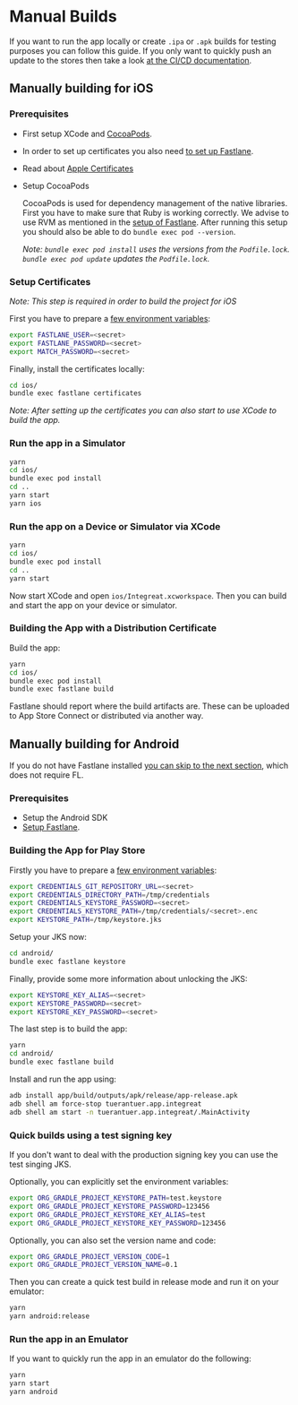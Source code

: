 # Manual Builds

If you want to run the app locally or create `.ipa` or `.apk` builds for testing purposes you can follow this guide. If you only want to quickly push an update to the stores then take a look [at the CI/CD documentation](08-cicd.md#triggering-a-build-in-ci).

## Manually building for iOS

### Prerequisites
* First setup XCode and [CocoaPods](#setup-of-cocoapods).
* In order to set up certificates you also need [to set up Fastlane](08-cicd.md#setup-of-fastlane).
* Read about [Apple Certificates](10-apple-certifcates.md)
* Setup CocoaPods

  CocoaPods is used for dependency management of the native libraries.
  First you have to make sure that Ruby is working correctly. We advise to use RVM as mentioned in the [setup of Fastlane](08-cicd.md#setup-of-fastlane). After running this setup you should also be able to do `bundle exec pod --version`.
    
  *Note: `bundle exec pod install` uses the versions from the `Podfile.lock`. `bundle exec pod update` updates the `Podfile.lock`.*


### Setup Certificates

*Note: This step is required in order to build the project for iOS*

First you have to prepare a [few environment variables](08-cicd.md#environment-variables-and-dependencies):

```bash
export FASTLANE_USER=<secret>
export FASTLANE_PASSWORD=<secret>
export MATCH_PASSWORD=<secret>
```

Finally, install the certificates locally:

```bash
cd ios/
bundle exec fastlane certificates
```

*Note: After setting up the certificates you can also start to use XCode to build the app.*

### Run the app in a Simulator

```bash
yarn
cd ios/
bundle exec pod install
cd ..
yarn start
yarn ios
```

### Run the app on a Device or Simulator via XCode

```bash
yarn
cd ios/
bundle exec pod install
cd ..
yarn start
```

Now start XCode and open `ios/Integreat.xcworkspace`. Then you can build and start the app on your device or simulator.

### Building the App with a Distribution Certificate
Build the app:

```bash
yarn
cd ios/
bundle exec pod install
bundle exec fastlane build
```

Fastlane should report where the build artifacts are. These can be uploaded to App Store Connect or distributed via another way.

## Manually building for Android

If you do not have Fastlane installed [you can skip to the next section](#quick-builds-using-a-test-signing-key), which does not require FL.

### Prerequisites
* Setup the Android SDK
* [Setup Fastlane](08-cicd.md#setup-of-fastlane).

### Building the App for Play Store

Firstly you have to prepare a [few environment variables](08-cicd.md#environment-variables-and-dependencies):

```bash
export CREDENTIALS_GIT_REPOSITORY_URL=<secret>
export CREDENTIALS_DIRECTORY_PATH=/tmp/credentials
export CREDENTIALS_KEYSTORE_PASSWORD=<secret>
export CREDENTIALS_KEYSTORE_PATH=/tmp/credentials/<secret>.enc
export KEYSTORE_PATH=/tmp/keystore.jks
```

Setup your JKS now:

```bash
cd android/
bundle exec fastlane keystore
```

Finally, provide some more information about unlocking the JKS:

```bash
export KEYSTORE_KEY_ALIAS=<secret>
export KEYSTORE_PASSWORD=<secret>
export KEYSTORE_KEY_PASSWORD=<secret>
```

The last step is to build the app:

```bash
yarn
cd android/
bundle exec fastlane build
```

Install and run the app using:

```bash
adb install app/build/outputs/apk/release/app-release.apk
adb shell am force-stop tuerantuer.app.integreat
adb shell am start -n tuerantuer.app.integreat/.MainActivity
```

### Quick builds using a test signing key

If you don't want to deal with the production signing key you can use the test singing JKS.

Optionally, you can explicitly set the environment variables:

```bash
export ORG_GRADLE_PROJECT_KEYSTORE_PATH=test.keystore
export ORG_GRADLE_PROJECT_KEYSTORE_PASSWORD=123456
export ORG_GRADLE_PROJECT_KEYSTORE_KEY_ALIAS=test
export ORG_GRADLE_PROJECT_KEYSTORE_KEY_PASSWORD=123456
```

Optionally, you can also set the version name and code:

```bash
export ORG_GRADLE_PROJECT_VERSION_CODE=1
export ORG_GRADLE_PROJECT_VERSION_NAME=0.1
```

Then you can create a quick test build in release mode and run it on your emulator:

```bash
yarn
yarn android:release
```

### Run the app in an Emulator

If you want to quickly run the app in an emulator do the following:

```bash
yarn
yarn start
yarn android
```
